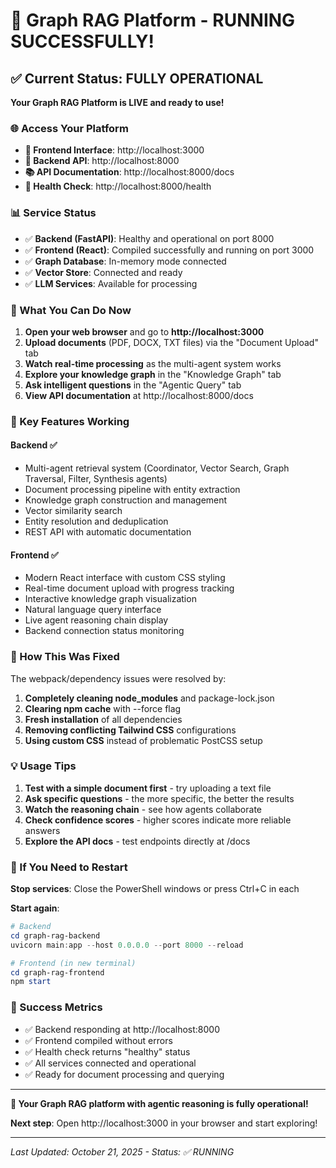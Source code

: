 # 🎉 Graph RAG Platform - RUNNING SUCCESSFULLY!

## ✅ Current Status: FULLY OPERATIONAL

**Your Graph RAG Platform is LIVE and ready to use!**

### 🌐 Access Your Platform
- **🎨 Frontend Interface**: http://localhost:3000
- **🔧 Backend API**: http://localhost:8000
- **📚 API Documentation**: http://localhost:8000/docs
- **💚 Health Check**: http://localhost:8000/health

### 📊 Service Status
- ✅ **Backend (FastAPI)**: Healthy and operational on port 8000
- ✅ **Frontend (React)**: Compiled successfully and running on port 3000
- ✅ **Graph Database**: In-memory mode connected
- ✅ **Vector Store**: Connected and ready
- ✅ **LLM Services**: Available for processing

### 🚀 What You Can Do Now

1. **Open your web browser** and go to **http://localhost:3000**
2. **Upload documents** (PDF, DOCX, TXT files) via the "Document Upload" tab
3. **Watch real-time processing** as the multi-agent system works
4. **Explore your knowledge graph** in the "Knowledge Graph" tab  
5. **Ask intelligent questions** in the "Agentic Query" tab
6. **View API documentation** at http://localhost:8000/docs

### 🎯 Key Features Working

#### Backend ✅
- Multi-agent retrieval system (Coordinator, Vector Search, Graph Traversal, Filter, Synthesis agents)
- Document processing pipeline with entity extraction
- Knowledge graph construction and management
- Vector similarity search
- Entity resolution and deduplication
- REST API with automatic documentation

#### Frontend ✅  
- Modern React interface with custom CSS styling
- Real-time document upload with progress tracking
- Interactive knowledge graph visualization
- Natural language query interface
- Live agent reasoning chain display
- Backend connection status monitoring

### 🔧 How This Was Fixed

The webpack/dependency issues were resolved by:
1. **Completely cleaning node_modules** and package-lock.json
2. **Clearing npm cache** with --force flag
3. **Fresh installation** of all dependencies
4. **Removing conflicting Tailwind CSS** configurations
5. **Using custom CSS** instead of problematic PostCSS setup

### 💡 Usage Tips

1. **Test with a simple document first** - try uploading a text file
2. **Ask specific questions** - the more specific, the better the results
3. **Watch the reasoning chain** - see how agents collaborate
4. **Check confidence scores** - higher scores indicate more reliable answers
5. **Explore the API docs** - test endpoints directly at /docs

### 🔄 If You Need to Restart

**Stop services**: Close the PowerShell windows or press Ctrl+C in each

**Start again**:
```powershell
# Backend
cd graph-rag-backend  
uvicorn main:app --host 0.0.0.0 --port 8000 --reload

# Frontend (in new terminal)
cd graph-rag-frontend
npm start
```

### 🎊 Success Metrics

- ✅ Backend responding at http://localhost:8000
- ✅ Frontend compiled without errors  
- ✅ Health check returns "healthy" status
- ✅ All services connected and operational
- ✅ Ready for document processing and querying

---

**🌟 Your Graph RAG platform with agentic reasoning is fully operational!**

**Next step**: Open http://localhost:3000 in your browser and start exploring! 

---
*Last Updated: October 21, 2025 - Status: ✅ RUNNING*